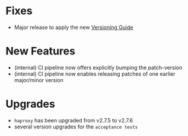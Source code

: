 # Fixes
- Major release to apply the new [Versioning Guide](https://github.com/cloudfoundry/haproxy-boshrelease/tree/master/ci#versioning-guide)

# New Features
- (internal) CI pipeline now offers explicitly bumping the patch-version
- (internal) CI pipeline now enables releasing patches of one earlier major/minor version

# Upgrades
- `haproxy` has been upgraded from v2.7.5 to v2.7.6
- several version upgrades for the `acceptance tests`
